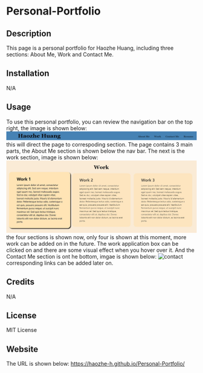 # Personal-Portfolio

## Description

This page is a personal portfolio for Haozhe Huang, including three sections: About Me, Work and Contact Me.

## Installation

N/A

## Usage

To use this personal portfolio, you can review the navigation bar on the top right, the image is shown below: ![nav bar](assets/images/navbar.JPG) this will direct the page to correspoding section. The page contains 3 main parts, the About Me section is shown below the nav bar. 
The next is the work section, image is shown below: ![work](assets/images/work.JPG) the four sections is shown now, only four is shown at this moment, more work can be added on in the future. The work application box can be clicked on and there are some visual effect when you hover over it. 
And the Contact Me section is ont he bottom, imgae is shown below: ![contact](assets/images/benefit.JPG) corresponding links can be added later on.

## Credits

N/A

## License

MIT License

## Website
The URL is shown below:
https://haozhe-h.github.io/Personal-Portfolio/
